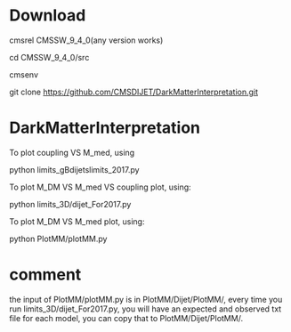 # Download
cmsrel CMSSW_9_4_0(any version works)

cd CMSSW_9_4_0/src

cmsenv

git clone https://github.com/CMSDIJET/DarkMatterInterpretation.git 

# DarkMatterInterpretation

To plot coupling VS M_med, using 

  python limits_gBdijetslimits_2017.py
  
To plot M_DM VS M_med VS coupling plot, using:

  python limits_3D/dijet_For2017.py
  
To plot M_DM VS M_med plot, using:

  python PlotMM/plotMM.py 
  
# comment
  the input of PlotMM/plotMM.py is in PlotMM/Dijet/PlotMM/, every time you run limits_3D/dijet_For2017.py, you will have an expected and observed txt file for each model, you can copy that to PlotMM/Dijet/PlotMM/.
